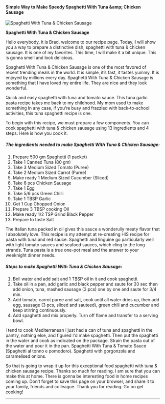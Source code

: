             

#### Simple Way to Make Speedy Spaghetti With Tuna &amp;amp; Chicken Sausage

![Spaghetti With Tuna &amp; Chicken Sausage](https://img-global.cpcdn.com/recipes/95b2dfe5193cae4e/751x532cq70/spaghetti-with-tuna-chicken-sausage-recipe-main-photo.jpg)

**Spaghetti With Tuna &amp; Chicken Sausage**

Hello everybody, it is Brad, welcome to our recipe page. Today, I will show you a way to prepare a distinctive dish, spaghetti with tuna & chicken sausage. It is one of my favorites. This time, I will make it a bit unique. This is gonna smell and look delicious.

Spaghetti With Tuna & Chicken Sausage is one of the most favored of recent trending meals in the world. It is simple, it’s fast, it tastes yummy. It is enjoyed by millions every day. Spaghetti With Tuna & Chicken Sausage is something that I have loved my entire life. They are nice and they look wonderful.

Quick and easy spaghetti with tuna and tomato sauce. This tuna garlic pasta recipe takes me back to my childhood. My mom used to make something In any case, if you're busy and frazzled with back-to-school activities, this tuna spaghetti recipe is one.

To begin with this recipe, we must prepare a few components. You can cook spaghetti with tuna & chicken sausage using 13 ingredients and 4 steps. Here is how you cook it.

##### The ingredients needed to make Spaghetti With Tuna & Chicken Sausage:

1.  Prepare 500 gm Spaghetti (1 packet)
2.  Take 1 Canned Tuna (80 gm)
3.  Take 3 Medium Sized Tomato (Puree)
4.  Take 2 Medium Sized Carrot (Puree)
5.  Make ready 1 Medium Sized Cucumber (Sliced)
6.  Take 6 pcs Chicken Sausage
7.  Take 1 Egg
8.  Take 5/6 pcs Green Chilli
9.  Take 1 TBSP Garlic
10.  Get 1 Cup Chopped Onion
11.  Prepare 3 TBSP cooking Oil
12.  Make ready 1/2 TSP Grind Black Pepper
13.  Prepare to taste Salt

The Italian tuna packed in oil gives this sauce a wonderully meaty flavor that I absolutely love. This recipe is my attempt at re-creating HIS recipe for pasta with tuna and red sauce. Spaghetti and linguine go particularly well with light tomato sauces and seafood sauces, which cling to the long strands. Tuna pasta is a true one-pot meal and the answer to your weeknight dinner needs.

##### Steps to make Spaghetti With Tuna & Chicken Sausage:

1.  Boil water and add salt and 1 TBSP oil in it and cook spaghetti.
2.  Take oil in a pan, add garlic and black pepper and saute for 30 sec then add onion, tuna, mashed sausage (3 pcs) one by one and saute for 3/4 min.
3.  Add tomato, carrot puree and salt, cook until all water dries up, then add egg, sausage (3 pcs, sliced and sauteed), green chili and cucumber and keep stirring continuously.
4.  Add spaghetti and mix properly. Turn off flame and transfer to a serving bowl.

I tend to cook Mediterranean I just had a can of tuna and spaghetti in the pantry, nothing else, and figured I'd make spaghetti. Then put the spaghetti in the water and cook as indicated on the package. Strain the pasta out of the water and pour it in the pan. Spaghetti With Tuna & Tomato Sauce (Spaghetti al tonno e pomodoro). Spaghetti with gorgonzola and caramelised onions.

So that is going to wrap it up for this exceptional food spaghetti with tuna & chicken sausage recipe. Thanks so much for reading. I am sure that you can make this at home. There is gonna be interesting food in home recipes coming up. Don’t forget to save this page on your browser, and share it to your family, friends and colleague. Thank you for reading. Go on get cooking!

* * *
